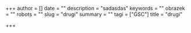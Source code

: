 +++
author = []
date = ""
description = "sadasdas"
keywords = ""
obrazek = ""
robots = ""
slug = "drugi"
summary = ""
tagi = ["GSC"]
title = "drugi"

+++
